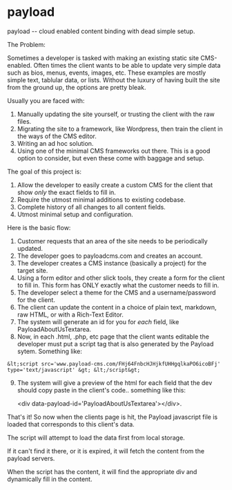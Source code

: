 payload
=======

payload -- cloud enabled content binding with dead simple setup.


The Problem:

Sometimes a developer is tasked with making an existing static site CMS-enabled. Often times the client wants to be able to update very simple data such as bios, menus, events, images, etc. These examples are mostly simple text, tablular data, or lists. Without the luxury of having built the site from the ground up, the options are pretty bleak.

Usually you are faced with:

  1. Manually updating the site yourself, or trusting the client with the raw files.
  2. Migrating the site to a framework, like Wordpress, then train the client in the ways of the CMS editor.
  3. Writing an ad hoc solution.
  4. Using one of the minimal CMS frameworks out there.  This is a good option to consider, but even these come with baggage and setup.

The goal of this project is:

  1. Allow the developer to easily create a custom CMS for the client that show *only* the exact fields to fill in.
  2. Require the utmost minimal additions to existing codebase.
  3. Complete history of all changes to all content fields.
  4. Utmost minimal setup and configuration.

Here is the basic flow:

  1. Customer requests that an area of the site needs to be periodically updated.
  2. The developer goes to payloadcms.com and creates an account.
  3. The developer creates a CMS instance (basically a project) for the target site.
  4. Using a form editor and other slick tools, they create a form for the client to fill in. This form has ONLY exactly what the customer needs to fill in.
  5. The developer select a theme for the CMS and a username/password for the client.
  6. The client can update the content in a choice of plain text, markdown, raw HTML, or with a Rich-Text Editor. 
  7. The system will generate an id for you for *each* field, like PayloadAboutUsTextarea.
  8. Now, in each .html, .php, etc page that the client wants editable the developer must put a script tag that is also generated by the Payload sytem. Something like:

    &lt;script src='www.payload-cms.com/FHj64FnbcHJHjkfUHHgqlkaPO6icoBFj' type='text/javascript' &gt; &lt;/script&gt;

  9. The system will give a preview of the html for each field that the dev should copy paste in the client's code.. something like this:
  
     &lt;div data-payload-id='PayloadAboutUsTextarea'&gt;&lt;/div&gt;.



That's it! So now when the clients page is hit, the Payload javascript file is loaded that corresponds to this client's data.

The script will attempt to load the data first from local storage.

If it can't find it there, or it is expired, it will fetch the content from the payload servers.

When the script has the content, it will find the appropriate div and dynamically fill in the content.





